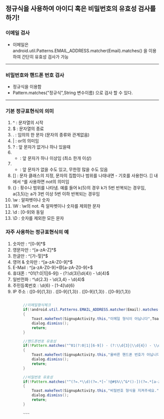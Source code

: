 ## 정규식을 사용하여 아이디 혹은 비밀번호의 유효성 검사를 하기!

### 이메일 검사
- 이메일은 android.util.Patterns.EMAIL_ADDRESS.matcher(Email).matches() 을 이용하여 간단히 유효성 검사가 가능    


------------------------------------------------------------


### 비밀번호와 핸드폰 번호 검사
- 정규식을 이용함
- Pattern.matches("정규식",String 변수이름) 으로 검사 할 수 있다.


-----------------------------------------------------------


### 기본 정규표현식의 의미
1) ^ : 문자열의 시작
2) $ : 문자열의 종료
3) . : 임의의 한 문자 (문자의 종류와 관계없음)
4) | : or의 의미임
5) ? : 앞 문자가 없거나 하나 있을때
6) + : 앞 문자가 하나 이상임 (최소 한개 이상)
7) * : 앞 문자가 없을 수도 있고, 무한정 많을 수도 있음
8) [] : 문자 클래스의 지정, 문자의 집합이나 범위를 나태내면 - 기호를 사용한다. [] 내에서 ^를 사용하면 not의 의미임
9) {} : 횟수나 범위를 나타냄. 예를 들어 k{5}의 경우 k가 5번 반복되는 경우임, a{3,5}는 a가 3번 이상 5번 이하 반복되는 경우임
10) \w : 알파벳이나 숫자
11) \W : \w의 not. 즉 알파벳이나 숫자를 제외한 문자
12) \d : [0-9]와 동일
13) \D : 숫자를 제외한 모든 문자

### 자주 사용하는 정규표현식의 예
1) 숫자만 : ^[0-9]*$
2) 영문자만 : ^[a-zA-Z]*$
3) 한글만 : ^[가-힣]*$
4) 영어 & 숫자만 : ^[a-zA-Z0-9]*$
5) E-Mail : ^[a-zA-Z0-9]+@[a-zA-Z0-9]+$
6) 휴대폰 : ^01(?:0|1|[6-9]) - (?:\d{3}|\d{4}) - \d{4}$
7) 일반전화 : ^\d{2.3} - \d{3,4} - \d{4}$
8) 주민등록번호 : \d{6} \- [1-4]\d{6}
9) IP 주소 : ([0-9]{1,3}) \. ([0-9]{1,3}) \. ([0-9]{1,3}) \. ([0-9]{1,3})

~~~java
        
        //이메일형식체크
        if(!android.util.Patterns.EMAIL_ADDRESS.matcher(Email).matches())
        {
            Toast.makeText(SignupActivity.this,"이메일 형식이 아닙니다",Toast.LENGTH_SHORT).show();
            dialog.dismiss();
            return;
        }

        //핸드폰번호 유효성
        if(!Pattern.matches("^01(?:0|1|[6-9]) - (?:\\d{3}|\\d{4}) - \\d{4}$", Phone_num))
        {
            Toast.makeText(SignupActivity.this,"올바른 핸드폰 번호가 아닙니다.",Toast.LENGTH_SHORT).show();
            dialog.dismiss();
            return;
        }

        //비밀번호 유효성
        if(!Pattern.matches("^(?=.*\\d)(?=.*[~`!@#$%\\^&*()-])(?=.*[a-zA-Z]).{8,20}$", PW))
        {
            Toast.makeText(SignupActivity.this,"비밀번호 형식을 지켜주세요.",Toast.LENGTH_SHORT).show();
            dialog.dismiss();
            return;
        }
        
        ~~~
